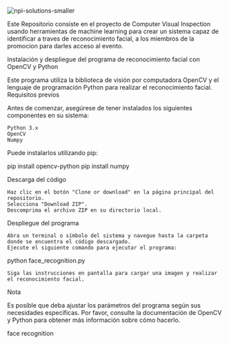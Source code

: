 ![npi-solutions-smaller](https://user-images.githubusercontent.com/108663725/217267073-01be4d43-0e68-4622-91b0-677bcb831982.png)





Este Repositorio consiste en el proyecto de Computer Visual Inspection usando herramientas de machine learning para crear un sistema capaz de identificar a traves de reconocimiento facial, a los miembros de la promocion para darles acceso al evento. 

Instalación y despliegue del programa de reconocimiento facial con OpenCV y Python

Este programa utiliza la biblioteca de visión por computadora OpenCV y el lenguaje de programación Python para realizar el reconocimiento facial.
Requisitos previos

Antes de comenzar, asegúrese de tener instalados los siguientes componentes en su sistema:

    Python 3.x
    OpenCV
    Numpy

Puede instalarlos utilizando pip:

pip install opencv-python 
pip install numpy 

Descarga del código

    Haz clic en el botón "Clone or download" en la página principal del repositorio.
    Selecciona "Download ZIP".
    Descomprima el archivo ZIP en su directorio local.

Despliegue del programa

    Abra un terminal o símbolo del sistema y navegue hasta la carpeta donde se encuentra el código descargado.
    Ejecute el siguiente comando para ejecutar el programa:

python face_recognition.py 

    Siga las instrucciones en pantalla para cargar una imagen y realizar el reconocimiento facial.

Nota

Es posible que deba ajustar los parámetros del programa según sus necesidades específicas. Por favor, consulte la documentación de OpenCV y Python para obtener más información sobre cómo hacerlo.

face recognition












